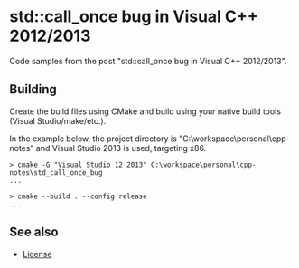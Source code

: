 std::call_once bug in Visual C++ 2012/2013
==========================================

Code samples from the post "std::call_once bug in Visual C++ 2012/2013".

Building
--------

Create the build files using CMake and build using your native build tools
(Visual Studio/make/etc.).

In the example below, the project directory is
"C:\workspace\personal\cpp-notes" and Visual Studio 2013 is used, targeting
x86.

    > cmake -G "Visual Studio 12 2013" C:\workspace\personal\cpp-notes\std_call_once_bug
    ...

    > cmake --build . --config release
    ...

See also
--------

* [License]

[License]: ../README.md#license
